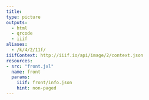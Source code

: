 ```yaml
---
title:
type: picture
outputs:
  - html
  - qrcode
  - iiif
aliases:
  - /k/4/2/11f/
iiifContext: http://iiif.io/api/image/2/context.json
resources:
- src: "front.jxl"
  name: front
  params:
    iiif: front/info.json
    hint: non-paged
---
```

